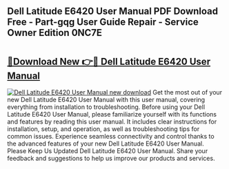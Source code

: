 ## Dell Latitude E6420 User Manual PDF Download Free - Part-gqg User Guide Repair - Service Owner Edition 0NC7E

# <h2><a href="http://bc21623.oget.top/?id=Dell+Latitude+E6420+User+Manual">🔗Download New 👉🔴 Dell Latitude E6420 User Manual</a></h2>

[![Dell Latitude E6420 User Manual new download](https://i.imgur.com/5g1atiW.png)](http://bc21623.oget.top/?id=Dell+Latitude+E6420+User+Manual)
Get the most out of your new Dell Latitude E6420 User Manual with this user manual, covering everything from installation to troubleshooting. Before using your Dell Latitude E6420 User Manual, please familiarize yourself with its functions and features by reading this user manual. It includes clear instructions for installation, setup, and operation, as well as troubleshooting tips for common issues. Experience seamless connectivity and control thanks to the advanced features of your new Dell Latitude E6420 User Manual. Please Keep Us Updated Dell Latitude E6420 User Manual. Share your feedback and suggestions to help us improve our products and services.
